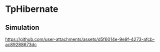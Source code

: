 # TpHibernate
## Simulation


https://github.com/user-attachments/assets/d5f6014e-9e9f-4273-afcb-ac89288673dc

